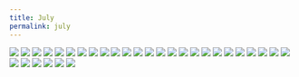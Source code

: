 ```yaml
---
title: July
permalink: july
---
```


![][image-1]
![][image-2]
![][image-3]
![][image-4]
![][image-5]
![][image-6]
![][image-7]
![][image-8]
![][image-9]
![][image-10]
![][image-11]
![][image-12]
![][image-13]
![][image-14]
![][image-15]
![][image-16]
![][image-17]
![][image-18]
![][image-19]
![][image-20]
![][image-21]
![][image-22]
![][image-23]
![][image-24]
![][image-25]
![][image-26]
![][image-27]
![][image-28]
![][image-29]
![][image-30]
![][image-31]

[image-1]:	https://i.imgur.com/oFKUDsX.jpg
[image-2]:	https://i.imgur.com/G3kZJG5.jpg
[image-3]:	https://i.imgur.com/CsU7Fv4.jpg
[image-4]:	https://i.imgur.com/BP0WtBq.jpg
[image-5]:	https://i.imgur.com/cVUv3dn.jpg
[image-6]:	https://i.imgur.com/GoJB1sd.jpg
[image-7]:	https://i.imgur.com/NdkeuXG.jpg
[image-8]:	https://i.imgur.com/DlXcD4X.jpg
[image-9]:	https://i.imgur.com/3cDVHtt.jpg
[image-10]:	https://i.imgur.com/zllmKDy.jpg
[image-11]:	https://i.imgur.com/0FeqdcL.jpg
[image-12]:	https://i.imgur.com/CBItLg5.jpg
[image-13]:	https://i.imgur.com/V7oJOth.jpg
[image-14]:	https://i.imgur.com/QQqcp1A.jpg
[image-15]:	https://i.imgur.com/JPRnLqU.jpg
[image-16]:	https://i.imgur.com/mNn5Z6o.jpg
[image-17]:	https://i.imgur.com/iOE0ogB.jpg
[image-18]:	https://i.imgur.com/JBDCY0W.jpg
[image-19]:	https://i.imgur.com/4KDfV9J.jpg
[image-20]:	https://i.imgur.com/xIn8alv.jpg
[image-21]:	https://i.imgur.com/2NqPg3x.jpg
[image-22]:	https://i.imgur.com/BMpRchJ.jpg
[image-23]:	https://i.imgur.com/4UBapUf.jpg
[image-24]:	https://i.imgur.com/YjAionH.jpg
[image-25]:	https://i.imgur.com/hIfKhJV.jpg
[image-26]:	https://i.imgur.com/eWSkx61.jpg
[image-27]:	https://i.imgur.com/cBBqVQZ.jpg
[image-28]:	https://i.imgur.com/wzIvU63.jpg
[image-29]:	https://i.imgur.com/ItnOSLb.jpg
[image-30]:	https://i.imgur.com/QxmYxa6.jpg
[image-31]:	https://i.imgur.com/RwGl77I.jpg
